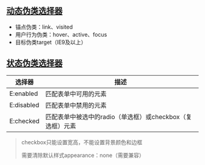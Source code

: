 ## [动态伪类选择器](http://docs.lipeihua.vip/#/./CSS3/01.CSS3高级选择器?id=动态伪类选择器)

- 锚点伪类：link、visited
- 用户行为伪类：hover、active、focus
- 目标伪类target（IE9及以上）





## [状态伪类选择器](http://docs.lipeihua.vip/#/./CSS3/01.CSS3高级选择器?id=状态伪类选择器)

| **选择器** | **描述**                                                  |
| ---------- | --------------------------------------------------------- |
| E:enabled  | 匹配表单中可用的元素                                      |
| E:disabled | 匹配表单中禁用的元素                                      |
| E:checked  | 匹配表单中被选中的radio（单选框）或checkbox（复选框）元素 |

> checkbox只能设置宽高，不能设置背景颜色和边框
>
> 需要清除默认样式appearance：none（需要兼容）
